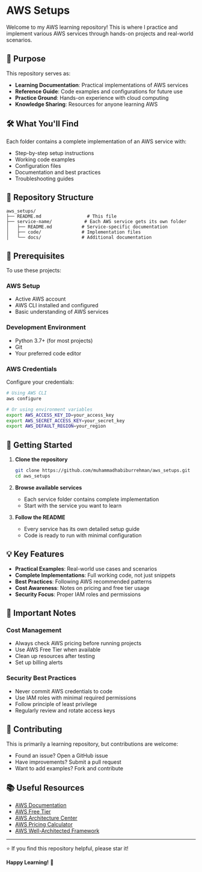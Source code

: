 # AWS Setups

Welcome to my AWS learning repository! This is where I practice and implement various AWS services through hands-on projects and real-world scenarios.

## 🎯 Purpose

This repository serves as:
- **Learning Documentation**: Practical implementations of AWS services
- **Reference Guide**: Code examples and configurations for future use
- **Practice Ground**: Hands-on experience with cloud computing
- **Knowledge Sharing**: Resources for anyone learning AWS

## 🛠️ What You'll Find

Each folder contains a complete implementation of an AWS service with:
- Step-by-step setup instructions
- Working code examples
- Configuration files
- Documentation and best practices
- Troubleshooting guides

## 📁 Repository Structure

```
aws_setups/
├── README.md                 # This file
├── service-name/            # Each AWS service gets its own folder
│   ├── README.md           # Service-specific documentation
│   ├── code/               # Implementation files
│   └── docs/               # Additional documentation
```

## 🔧 Prerequisites

To use these projects:

### AWS Setup
- Active AWS account
- AWS CLI installed and configured
- Basic understanding of AWS services

### Development Environment
- Python 3.7+ (for most projects)
- Git
- Your preferred code editor

### AWS Credentials
Configure your credentials:
```bash
# Using AWS CLI
aws configure

# Or using environment variables
export AWS_ACCESS_KEY_ID=your_access_key
export AWS_SECRET_ACCESS_KEY=your_secret_key
export AWS_DEFAULT_REGION=your_region
```

## 🚀 Getting Started

1. **Clone the repository**
   ```bash
   git clone https://github.com/muhammadhabiburrehman/aws_setups.git
   cd aws_setups
   ```

2. **Browse available services**
   - Each service folder contains complete implementation
   - Start with the service you want to learn

3. **Follow the README**
   - Every service has its own detailed setup guide
   - Code is ready to run with minimal configuration

## 💡 Key Features

- **Practical Examples**: Real-world use cases and scenarios
- **Complete Implementations**: Full working code, not just snippets
- **Best Practices**: Following AWS recommended patterns
- **Cost Awareness**: Notes on pricing and free tier usage
- **Security Focus**: Proper IAM roles and permissions

## 📝 Important Notes

### Cost Management
- Always check AWS pricing before running projects
- Use AWS Free Tier when available
- Clean up resources after testing
- Set up billing alerts

### Security Best Practices
- Never commit AWS credentials to code
- Use IAM roles with minimal required permissions
- Follow principle of least privilege
- Regularly review and rotate access keys

## 🤝 Contributing

This is primarily a learning repository, but contributions are welcome:
- Found an issue? Open a GitHub issue
- Have improvements? Submit a pull request
- Want to add examples? Fork and contribute

## 📚 Useful Resources

- [AWS Documentation](https://docs.aws.amazon.com/)
- [AWS Free Tier](https://aws.amazon.com/free/)
- [AWS Architecture Center](https://aws.amazon.com/architecture/)
- [AWS Pricing Calculator](https://calculator.aws/)
- [AWS Well-Architected Framework](https://aws.amazon.com/architecture/well-architected/)

---

⭐ If you find this repository helpful, please star it!

**Happy Learning!** 🎉
